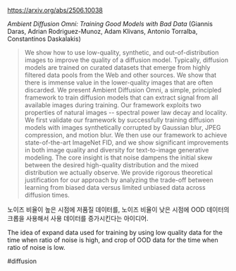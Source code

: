 https://arxiv.org/abs/2506.10038

*Ambient Diffusion Omni: Training Good Models with Bad Data* (Giannis Daras, Adrian Rodriguez-Munoz, Adam Klivans, Antonio Torralba, Constantinos Daskalakis)

> We show how to use low-quality, synthetic, and out-of-distribution images to improve the quality of a diffusion model. Typically, diffusion models are trained on curated datasets that emerge from highly filtered data pools from the Web and other sources. We show that there is immense value in the lower-quality images that are often discarded. We present Ambient Diffusion Omni, a simple, principled framework to train diffusion models that can extract signal from all available images during training. Our framework exploits two properties of natural images -- spectral power law decay and locality. We first validate our framework by successfully training diffusion models with images synthetically corrupted by Gaussian blur, JPEG compression, and motion blur. We then use our framework to achieve state-of-the-art ImageNet FID, and we show significant improvements in both image quality and diversity for text-to-image generative modeling. The core insight is that noise dampens the initial skew between the desired high-quality distribution and the mixed distribution we actually observe. We provide rigorous theoretical justification for our approach by analyzing the trade-off between learning from biased data versus limited unbiased data across diffusion times.

노이즈 비율이 높은 시점에 저품질 데이터를, 노이즈 비율이 낮은 시점에 OOD 데이터의 크롭을 사용해서 사용 데이터를 증가시킨다는 아이디어.

<english>
The idea of expand data used for training by using low quality data for the time when ratio of noise is high, and crop of OOD data for the time when ratio of noise is low.
</english>

#diffusion 